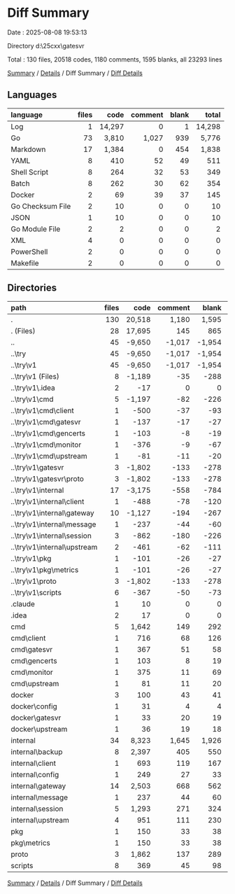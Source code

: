 # Diff Summary

Date : 2025-08-08 19:53:13

Directory d:\\25cxx\\gatesvr

Total : 130 files,  20518 codes, 1180 comments, 1595 blanks, all 23293 lines

[Summary](results.md) / [Details](details.md) / Diff Summary / [Diff Details](diff-details.md)

## Languages
| language | files | code | comment | blank | total |
| :--- | ---: | ---: | ---: | ---: | ---: |
| Log | 1 | 14,297 | 0 | 1 | 14,298 |
| Go | 73 | 3,810 | 1,027 | 939 | 5,776 |
| Markdown | 17 | 1,384 | 0 | 454 | 1,838 |
| YAML | 8 | 410 | 52 | 49 | 511 |
| Shell Script | 8 | 264 | 32 | 53 | 349 |
| Batch | 8 | 262 | 30 | 62 | 354 |
| Docker | 2 | 69 | 39 | 37 | 145 |
| Go Checksum File | 2 | 10 | 0 | 0 | 10 |
| JSON | 1 | 10 | 0 | 0 | 10 |
| Go Module File | 2 | 2 | 0 | 0 | 2 |
| XML | 4 | 0 | 0 | 0 | 0 |
| PowerShell | 2 | 0 | 0 | 0 | 0 |
| Makefile | 2 | 0 | 0 | 0 | 0 |

## Directories
| path | files | code | comment | blank | total |
| :--- | ---: | ---: | ---: | ---: | ---: |
| . | 130 | 20,518 | 1,180 | 1,595 | 23,293 |
| . (Files) | 28 | 17,695 | 145 | 865 | 18,705 |
| .. | 45 | -9,650 | -1,017 | -1,954 | -12,621 |
| ..\\try | 45 | -9,650 | -1,017 | -1,954 | -12,621 |
| ..\\try\\v1 | 45 | -9,650 | -1,017 | -1,954 | -12,621 |
| ..\\try\\v1 (Files) | 8 | -1,189 | -35 | -288 | -1,512 |
| ..\\try\\v1\\.idea | 2 | -17 | 0 | 0 | -17 |
| ..\\try\\v1\\cmd | 5 | -1,197 | -82 | -226 | -1,505 |
| ..\\try\\v1\\cmd\\client | 1 | -500 | -37 | -93 | -630 |
| ..\\try\\v1\\cmd\\gatesvr | 1 | -137 | -17 | -27 | -181 |
| ..\\try\\v1\\cmd\\gencerts | 1 | -103 | -8 | -19 | -130 |
| ..\\try\\v1\\cmd\\monitor | 1 | -376 | -9 | -67 | -452 |
| ..\\try\\v1\\cmd\\upstream | 1 | -81 | -11 | -20 | -112 |
| ..\\try\\v1\\gatesvr | 3 | -1,802 | -133 | -278 | -2,213 |
| ..\\try\\v1\\gatesvr\\proto | 3 | -1,802 | -133 | -278 | -2,213 |
| ..\\try\\v1\\internal | 17 | -3,175 | -558 | -784 | -4,517 |
| ..\\try\\v1\\internal\\client | 1 | -488 | -78 | -120 | -686 |
| ..\\try\\v1\\internal\\gateway | 10 | -1,127 | -194 | -267 | -1,588 |
| ..\\try\\v1\\internal\\message | 1 | -237 | -44 | -60 | -341 |
| ..\\try\\v1\\internal\\session | 3 | -862 | -180 | -226 | -1,268 |
| ..\\try\\v1\\internal\\upstream | 2 | -461 | -62 | -111 | -634 |
| ..\\try\\v1\\pkg | 1 | -101 | -26 | -27 | -154 |
| ..\\try\\v1\\pkg\\metrics | 1 | -101 | -26 | -27 | -154 |
| ..\\try\\v1\\proto | 3 | -1,802 | -133 | -278 | -2,213 |
| ..\\try\\v1\\scripts | 6 | -367 | -50 | -73 | -490 |
| .claude | 1 | 10 | 0 | 0 | 10 |
| .idea | 2 | 17 | 0 | 0 | 17 |
| cmd | 5 | 1,642 | 149 | 292 | 2,083 |
| cmd\\client | 1 | 716 | 68 | 126 | 910 |
| cmd\\gatesvr | 1 | 367 | 51 | 58 | 476 |
| cmd\\gencerts | 1 | 103 | 8 | 19 | 130 |
| cmd\\monitor | 1 | 375 | 11 | 69 | 455 |
| cmd\\upstream | 1 | 81 | 11 | 20 | 112 |
| docker | 3 | 100 | 43 | 41 | 184 |
| docker\\config | 1 | 31 | 4 | 4 | 39 |
| docker\\gatesvr | 1 | 33 | 20 | 19 | 72 |
| docker\\upstream | 1 | 36 | 19 | 18 | 73 |
| internal | 34 | 8,323 | 1,645 | 1,926 | 11,894 |
| internal\\backup | 8 | 2,397 | 405 | 550 | 3,352 |
| internal\\client | 1 | 693 | 119 | 167 | 979 |
| internal\\config | 1 | 249 | 27 | 33 | 309 |
| internal\\gateway | 14 | 2,503 | 668 | 562 | 3,733 |
| internal\\message | 1 | 237 | 44 | 60 | 341 |
| internal\\session | 5 | 1,293 | 271 | 324 | 1,888 |
| internal\\upstream | 4 | 951 | 111 | 230 | 1,292 |
| pkg | 1 | 150 | 33 | 38 | 221 |
| pkg\\metrics | 1 | 150 | 33 | 38 | 221 |
| proto | 3 | 1,862 | 137 | 289 | 2,288 |
| scripts | 8 | 369 | 45 | 98 | 512 |

[Summary](results.md) / [Details](details.md) / Diff Summary / [Diff Details](diff-details.md)